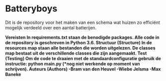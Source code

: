 # Batteryboys
Dit is de repository voor het maken van een schema wat huizen zo efficiënt mogelijk verdeeld over een aantal batterijen.

<b>
  Vereisten
<b/>
  In requirements.txt staan de benodigde packages. Alle code in de repository is geschreven in Python 3.6.
  
  <b>
  Structuur (Structure)
  <b/>
  In de resources map staan alle bestanden die worden uitgelezen. De classes map bestaat uit de verschillende classes die zijn aangemaakt.
  
  <b>
  Test (Testing)
  <b/>
  Om de code te draaien met de standaardconfiguratie gebruik de instructie:
  python main.py (*nog niet werkende op moment van schrijven).
   
  <b>
  Auteurs (Authors)
  <b/>
  -Bram van den Heuvel
  -Wiebe Jelsma
  -Max Baneke
